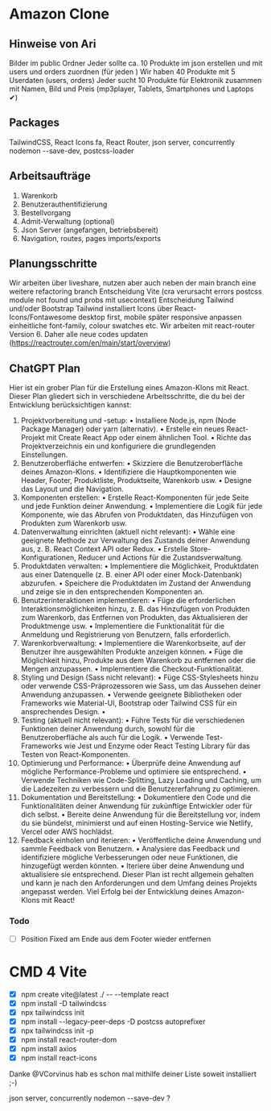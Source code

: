 # Amazon Clone

## Hinweise von Ari

Bilder im public Ordner
Jeder sollte ca. 10 Produkte im json erstellen und mit users und orders zuordnen (für jeden )
Wir haben 40 Produkte mit 5 Userdaten (users, orders)
Jeder sucht 10 Produkte für Elektronik zusammen mit Namen, Bild und Preis
(mp3player, Tablets, Smartphones und Laptops ✔)

## Packages

TailwindCSS, React Icons fa, React Router, json server, concurrently nodemon --save-dev, postcss-loader

## Arbeitsaufträge

1. Warenkorb
2. Benutzerauthentifizierung
3. Bestellvorgang
4. Admit-Verwaltung (optional)
5. Json Server (angefangen, betriebsbereit)
6. Navigation, routes, pages imports/exports

## Planungsschritte

Wir arbeiten über liveshare, nutzen aber auch neben der main branch eine weitere refactoring branch
Entscheidung Vite (cra verursacht errors postcss module not found und probs mit usecontext)
Entscheidung Tailwind und/oder Bootstrap
Tailwind installiert
Icons über React-Icons/Fontawesome
desktop first, mobile später responsive anpassen
einheitliche font-family, colour swatches etc.
Wir arbeiten mit react-router Version 6. Daher alle neue codes updaten (https://reactrouter.com/en/main/start/overview)

## ChatGPT Plan

Hier ist ein grober Plan für die Erstellung eines Amazon-Klons mit React. Dieser Plan gliedert sich in verschiedene Arbeitsschritte, die du bei der Entwicklung berücksichtigen kannst:

1. Projektvorbereitung und -setup:
   • Installiere Node.js, npm (Node Package Manager) oder yarn (alternativ).
   • Erstelle ein neues React-Projekt mit Create React App oder einem ähnlichen Tool.
   • Richte das Projektverzeichnis ein und konfiguriere die grundlegenden Einstellungen.
2. Benutzeroberfläche entwerfen:
   • Skizziere die Benutzeroberfläche deines Amazon-Klons.
   • Identifiziere die Hauptkomponenten wie Header, Footer, Produktliste, Produktseite, Warenkorb usw.
   • Designe das Layout und die Navigation.
3. Komponenten erstellen:
   • Erstelle React-Komponenten für jede Seite und jede Funktion deiner Anwendung.
   • Implementiere die Logik für jede Komponente, wie das Abrufen von Produktdaten, das Hinzufügen von Produkten zum Warenkorb usw.
4. Datenverwaltung einrichten (aktuell nicht relevant):
   • Wähle eine geeignete Methode zur Verwaltung des Zustands deiner Anwendung aus, z. B. React Context API oder Redux.
   • Erstelle Store-Konfigurationen, Reducer und Actions für die Zustandsverwaltung.
5. Produktdaten verwalten:
   • Implementiere die Möglichkeit, Produktdaten aus einer Datenquelle (z. B. einer API oder einer Mock-Datenbank) abzurufen.
   • Speichere die Produktdaten im Zustand der Anwendung und zeige sie in den entsprechenden Komponenten an.
6. Benutzerinteraktionen implementieren:
   • Füge die erforderlichen Interaktionsmöglichkeiten hinzu, z. B. das Hinzufügen von Produkten zum Warenkorb, das Entfernen von Produkten, das Aktualisieren der Produktmenge usw.
   • Implementiere die Funktionalität für die Anmeldung und Registrierung von Benutzern, falls erforderlich.
7. Warenkorbverwaltung:
   • Implementiere die Warenkorbseite, auf der Benutzer ihre ausgewählten Produkte anzeigen können.
   • Füge die Möglichkeit hinzu, Produkte aus dem Warenkorb zu entfernen oder die Mengen anzupassen.
   • Implementiere die Checkout-Funktionalität.
8. Styling und Design (Sass nicht relevant):
   • Füge CSS-Stylesheets hinzu oder verwende CSS-Präprozessoren wie Sass, um das Aussehen deiner Anwendung anzupassen.
   • Verwende geeignete Bibliotheken oder Frameworks wie Material-UI, Bootstrap oder Tailwind CSS für ein ansprechendes Design.
   •
9. Testing (aktuell nicht relevant):
   • Führe Tests für die verschiedenen Funktionen deiner Anwendung durch, sowohl für die Benutzeroberfläche als auch für die Logik.
   • Verwende Test-Frameworks wie Jest und Enzyme oder React Testing Library für das Testen von React-Komponenten.
10. Optimierung und Performance:
    • Überprüfe deine Anwendung auf mögliche Performance-Probleme und optimiere sie entsprechend.
    • Verwende Techniken wie Code-Splitting, Lazy Loading und Caching, um die Ladezeiten zu verbessern und die Benutzererfahrung zu optimieren.
11. Dokumentation und Bereitstellung:
    • Dokumentiere den Code und die Funktionalitäten deiner Anwendung für zukünftige Entwickler oder für dich selbst.
    • Bereite deine Anwendung für die Bereitstellung vor, indem du sie bündelst, minimierst und auf einen Hosting-Service wie Netlify, Vercel oder AWS hochlädst.
12. Feedback einholen und iterieren:
    • Veröffentliche deine Anwendung und sammle Feedback von Benutzern.
    • Analysiere das Feedback und identifiziere mögliche Verbesserungen oder neue Funktionen, die hinzugefügt werden könnten.
    • Iteriere über deine Anwendung und aktualisiere sie entsprechend.
    Dieser Plan ist recht allgemein gehalten und kann je nach den Anforderungen und dem Umfang deines Projekts angepasst werden. Viel Erfolg bei der Entwicklung deines Amazon-Klons mit React!

### Todo

- [ ] Position Fixed am Ende aus dem Footer wieder entfernen

# CMD 4 Vite

- [x] npm create vite@latest ./ -- --template react
- [x] npm install -D tailwindcss
- [x] npx tailwindcss init
- [x] npm install --legacy-peer-deps -D postcss autoprefixer
- [x] npx tailwindcss init -p
- [x] npm install react-router-dom
- [x] npm install axios
- [x] npm install react-icons

Danke @VCorvinus hab es schon mal mithilfe deiner Liste soweit installiert ;-)

json server, concurrently nodemon --save-dev ?
